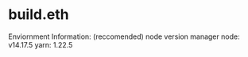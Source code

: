 # build.eth
Enviornment Information: (reccomended) node version manager node: v14.17.5 yarn: 1.22.5
